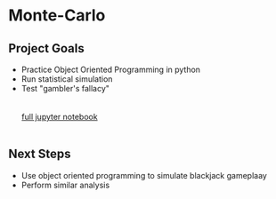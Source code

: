 # Monte-Carlo

## Project Goals
- Practice Object Oriented Programming in python
- Run statistical simulation
- Test "gambler's fallacy"  
<br/><br/>
[full jupyter notebook](https://github.com/jmfinnegan12/Monte-Carlo/blob/main/Roulette.ipynb)
<br/><br/>
## Next Steps
- Use object oriented programming to simulate blackjack gameplaay
- Perform similar analysis
